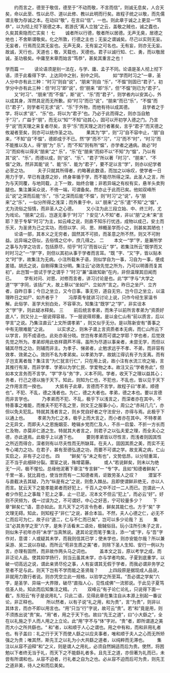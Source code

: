 <!-- { "loadSidebar": true } -->
　　约而言之，德至于敬信，德至于“不动而敬，不言而信”，则诚无息矣，人合天矣，命以此至、性以此尽、道以此修、教以此明而行矣。故程子统之以敬，而先儒谓主敬为存诚之本。在动曰“敬”，在言曰“信”，一也。则此章于诚之上更显一“笃恭”，以为彻上彻下居德之本。若游氏“离人立独”之云，盖敬之贼也，诚之蠹也，久矣其索隐而亡实矣！ 
七
　　诚者所以行德，敬者所以居德。无声无臭，居德之地也；不舍斯谓敬矣。化之所敦，行德之主也；无妄之谓诚矣。尽己以实则无妄。无妄者，行焉而见其无妄也。无声无臭，无有妄之可名也。无有妄，则亦无无妄。故诚，天行也，天道也；敬，天载也，天德也。君子以诚行知、仁、勇，而以敬居诚，圣功极矣。中庸至末章而始言“笃恭”，甚矣其重言之也！ 

学而篇
一
　　读论语须是别一法在，与学、庸、孟子不同。论语是圣人彻上彻下语，须于此看得下学、上达同中之别，别中之同。 
　　如“学而时习之”一章，圣人分中亦有此三种：“时习”则自“说”，“朋来”则自 “乐”，“不愠”则固已“君子”。初学分中亦有此三种：但“时习”即“说”，但“朋来 ”即“乐”，但“不愠”则已为“君子”。 
　　又“时习”、“朋来”而“不愠”，斯“说”、“乐”而“君子”，则学者内以安其心，外以成其身，浑然具足而无所歉。抑“时习”而已“说”，“朋来”而已“乐”，“不愠”而已“君子”，则学者可无求“说”、“乐”于外物，而他有待以成其德。 
　　且学者之于学，将以求“说”、“乐”也，将以为“君子”也。乃必于此而得之，则亦当自勉于“习”，广益于“朋”，而无以“知”“不知”动其心，固可以开初学入德之门。乃言乎“说”而天理之来复者尽矣，言乎“乐”而天理之流行者著矣，言乎“君子”而天德之攸凝者至矣，则亦可以统作圣之功。 
　　果其为“学”，则“习”自不容中止，“朋”自来，“不知”自“不愠”，德即成于不已。然“学”而不“习”，“习”而不“时”，“时习”而不能推以及人，得“朋”为“ 乐”，而“不知”则有所“愠”，亦学者之通病。故必“时习”而抑有以得夫“朋来”之“ 乐”，“乐”在“朋来”而抑不以“不知”为“愠”，乃以有其“说”、“乐”，而德以成，则“说”、“乐”、“君子”所以著「时习”、“朋来”、“不愠”之效。然非其能“说 ”、能“乐”、能为“君子”，要不足以言“学”，则亦以纪学者必至之功。 
　　夫子只就其所得者，约略著此数语，而加之以咏叹，使学者一日用力于学，早已有逢原之妙，终身率循于学，而不能尽所得之深。此圣人之言，所为与天同覆，与地同载，上下一致，始终合辙；非若异端之有权有实，悬羊头卖狗腿也。集注兼采众说，不倚一端，可谓备矣。然亦止于此而已矣。他如双峰所云“说”之深而后能“乐”，“乐”之深而后能“不愠”，则“时习”之“说”，与“朋来”之“乐”，一似分所得之浅深；而外重于中，以“ 朋来”之“乐”遣“不知”之“愠”，尤为流俗之恒情，而非圣人之心德。 
　　又小注为此三段立始、中、终三时，尤为戏论。“朋来”之后，岂遂无事于“时习” ？安见“人不知”者，非以“朋”之未“来”言耶？至于专挈“时习”为主，如云峰之说，则直不知乐行忧违，成物以成己，安土而乐天，为圣贤为己之实功，而但以学、问、思、辨概圣学而小之，则甚矣其陋也！ 
　　论语一部，其本义之无穷者，固然其不可损，而圣意之所不然，则又不可附益。远异端之窃似，去俗情之亿中，庶几得之。 
二
　　本文一“学”字，是兼所学之事与为学之功言，包括原尽，彻乎“时习”而皆以云“ 学”。若集注所云“既学而又时时习之”一“学”字，则但以其初从事于学者而言耳。“既 ”字、“又”字，皆以贴本文“时”字，故集注为无病。小注所载朱子语，则似学自为一事，习自为一事，便成差错。胡氏之说，自剔得集注分明。集注云“必效先觉之所为，乃可以明善而复其初”，此岂暂一尝试于学之谓乎？“时习”兼“温故知新”在内，非但温理其旧闻而已。 
　　学有对问、对思、对修而言者，讲习讨论是也。此“学”字与“大学之道”“学”字同，该括广大，故上蔡以“坐如尸、立如齐”言之。昨日之坐尸、立齐者，自昨日事；今日之坐立，又今日事。事无穷，道自无穷。岂今日之坐立，以温理昨日之如尸、如齐者乎？ 
　　冯厚斋专就讲习讨论上说，只作今经生家温书解。此俗学、圣学大别白处，不容草次。知集注“既学”之“学”，非实诠本文“学”字，则此疑冰释矣。 
三
　　前后统言孝弟，而朱子以前所言孝弟为“资质好底人”，则又分上一层说得容易，下一层说得郑重。是以金仁山有“前以质言，后以学言”之说。乃集注直云“上文所谓孝弟” ，则又似乎无分。是以陈新安有“善事之中有无限难能”之说。 
　　以实求之，则朱子谓上言资质者本无病，而仁山所云下以学言，则不成语也。此处亦易分晓。世岂有孝弟而可谓之学耶？学也者，后觉效先觉之所为。孝弟却用此依样葫芦不得。虽所为尽道以事亲者，未尝无学，而但以辅其尽性之功，则辅而非主。为孝子、悌弟者，止勉求远乎不孝、不弟，而非容有效孝、效弟之心。效则不名为孝弟矣。以孝弟为学，故姚江得讥有子为支离。而有子岂支离者哉？集注言“为仁犹言行仁”，只在用上说，故小注有水流三坎之喻，言其推行有渐，而非学孝、学弟以为学仁民、学爱物之本。故注又云“学者务此”，但如本文言务而不言学。“学”字与“务”字，义本不同。学者，收天下之理以益其心；务者，行己之德以施于天下。知此，则知为仁也，不犯也，不乱也，皆以见于天下之作用言而一揆也。 
　　大抵有子此章，言德而不言学，故程子曰“孝弟，顺德也”。不犯、不乱，德之浅者也。为仁，德之大者也。孝弟，德之本也。要以言德而非言学也。 
　　乃孝弟而不犯、不乱，极乎下以浅言之，而深者亦在其中。不特善事之难能，而推夫不犯不乱之至，则文王之服事小心，周公之“赤舄几几”，亦但以免夫犯乱。特就其浅者言之，则乡党自好者之守法安分，亦得与焉。此极乎下以通上也。 
　　孝弟为为仁之本，极乎上而大言之，而小者亦在其中。不特孝弟之无异文，而即夫人之恩施姻亚、睦辑乡党而仁及人，不杀一启蛰、不折一方长而仁及物，亦莫非仁道之生。特就其大者言之，则君子之以弘夫爱之理，而全夫心之德，亦此道焉。此极乎上以通下也。 
　　要则孝弟皆以尽性言，而浅者则因其性之所近而得合，深者则有以尽夫性而无所缺耳。在夫人，固因其质之美，而实不无专心竭力之功。在君子，甚有至德弘道之功，而要不可谓之学。故支离之病，仁山实启之，非有子之过也。 
四
　　“鲜矣”与“未之有也”，文势低昂，以分轻重耳，正不当于此细碎分裂。潜室之说，殊增葛藤。 
　　或人“若说鲜矣，则未以为绝无”一问，极不惺忪。总缘他泥著下章注“专言鲜”一 “专”字。且如“知德者鲜矣”，千里一圣，犹比肩也，使当世而有一二知德者焉，讵致劳圣人之叹？ 
　　潜室不与直截决去其疑，乃为“纵是有之”之说，则愈入棘丛。且即使谓鲜非绝无，亦以人而言。犹云天下之能孝能弟者而好犯上，千百人之中不过一二人而已。岂谓此一人者少作犯上之事哉？犯上之事，止一已足。况本文不但云“犯上”，而必云“好”。好则不厌频为，偶一过误为之，不可谓好。中心之好恶，宁可较量多少？ 
　　下章“鲜矣仁”语，意亦如此。言凡天下之巧言令色者，鲜矣其能仁也。方于“矣” 字文理无碍。知此，则知程子“非仁”之说，甚合本旨。不然，夫人心德之仁，必无不仁而后可为仁，故子曰“道二，仁与不仁而已矣”，岂可以多少论哉？ 
五
　　集注“必其务学之至”六字，是朱子活看末二语处，极駴俗目。玩小注所引朱子之言，则似朱子初年亦将“未学”当真煞说。逮其论定而笔于集注，添一“或”字，与“吾”字作对，意谓：人或疑其未学，而我则信其已学；使未学也，则亦安能尔哉？所以兼采游、吴二说以存疑。而所云“苟非生质之美”者，则除下圣人生知、安行一例以为言，亦理有固然，而非故作两头马之词也。 
　　盖本文之旨，原以考学之成，而非泛论人品。使其抑学扬行，则当云虽其未学，亦与学者均矣。子夏到底重学，以破一切高远之说，谓此亲贤尽伦之事，人有妄谓其无假于学者，而我必谓非务学之至者不足与此。则天下岂有不学而能之圣贤哉？ 
　　上四段原是据现成人品说，非就用力敦行者说。则亦凭空立此一规格，以验学之所至耳。“吾必谓之学矣”六字，是圣学、异端一大界限，破尽“直指人心，见性成佛”一流邪说。于此见子夏笃信圣人处。知此而后知集注之精。 
六
　　双峰云“有子论仁论礼，只说得下面一截”。东阳云“有子是说用礼”。只此二语，见得此章在集注自从本源上别起一番议论，非正释也。 
　　所以然者，以有子说“礼之用，和为贵”，言“为贵”，则非以其体言，而亦不即以用言也。“用”只当“行”字说，故可云“贵”。若“和”竟是用，则不须拣出说“贵”矣。“用”者，用之于天下也。故曰“先王之道”，曰“小大繇之”，全在以礼施之于人而人用之上立论。此“用”字不与“体”字对。“贵”者，即所谓道之美而大小之所共繇也。“ 和”者，以和顺于人心之谓也。用之中有和，而和非用礼者也。有子盖曰：礼之行于天下而使人繇之以应夫事者，唯和顺于夫人之心而无所矫强之为贵；唯其然，斯先王之以礼为小大共繇之道者，以纯粹而无滞也。 
　　集注以从容不迫释“和”之义，则是谓人之用礼，必须自然娴适而后为贵。使然，将困勉以下者终无当于礼，而天下之不能繇礼者多。且先王之道，亦但著为礼而已，未尝有所谓和也。从容不迫者，行礼者之自为之也。必从容不迫而后可为贵，则先王之道非美，待人之和而后美矣。 
